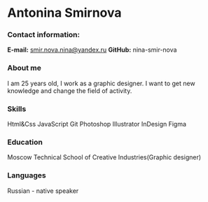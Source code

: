 # Antonina Smirnova

### Contact information:
**E-mail:** smir.nova.nina@yandex.ru
**GitHub:** nina-smir-nova



### About me
I am 25 years old, I work as a graphic designer. I want to get new knowledge and change the field of activity.



### Skills
Html&Css
JavaScript
Git
Photoshop
Illustrator
InDesign
Figma



### Education
Moscow Technical School of Creative Industries(Graphic designer)



### Languages
Russian - native speaker
